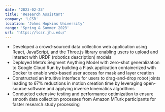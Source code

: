 ```yaml
---
date: '2023-02-23'
title: 'Research Assistant'
company: 'LCSR'
location: 'Johns Hopkins University'
range: 'Spring & Summer 2023'
url: 'https://lcsr.jhu.edu/'
---
```


- Developed a crowd-sourced data collection web application using React, JavaScript, and the Three.js library enabling users to upload and interact with URDF (robotics description) models
- Deployed Meta’s Segment Anything Model with zero-shot generalization to Google Cloud Run by building a Flask application containerized with Docker to enable web-based user access for mask and layer creation
- Constructed an intuitive interface for users to drag-and-drop robot joints leading to 67% reductions in motion creation time by leveraging open-source software and applying inverse kinematics algorithms
- Conducted extensive testing and performance optimization to ensure smooth data collection processes from Amazon MTurk participants for faster research study processing